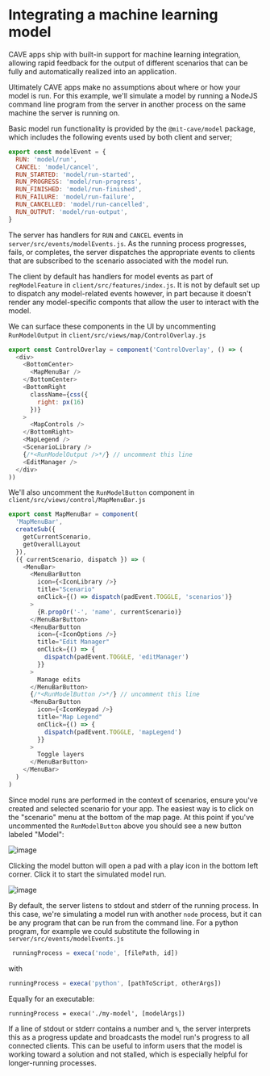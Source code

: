# Integrating a machine learning model

CAVE apps ship with built-in support for machine learning integration, allowing rapid feedback for the output of
different scenarios that can be fully and automatically realized into an application.

Ultimately CAVE apps make no assumptions about where or how your model is run. For this example, we'll simulate a model
by running a NodeJS command line program from the server in another process on the same machine the server is running
on.

Basic model run functionality is provided by the `@mit-cave/model` package, which includes the following events used by
both client and server;

```js
export const modelEvent = {
  RUN: 'model/run',
  CANCEL: 'model/cancel',
  RUN_STARTED: 'model/run-started',
  RUN_PROGRESS: 'model/run-progress',
  RUN_FINISHED: 'model/run-finished',
  RUN_FAILURE: 'model/run-failure',
  RUN_CANCELLED: 'model/run-cancelled',
  RUN_OUTPUT: 'model/run-output',
}
```

The server has handlers for `RUN` and `CANCEL` events in `server/src/events/modelEvents.js`. As the running process
progresses, fails, or completes, the server dispatches the appropriate events to clients that are subscribed to the
scenario associated with the model run.

The client by default has handlers for model events as part of `regModelFeature` in `client/src/features/index.js`. It
is not by default set up to dispatch any model-related events however, in part because it doesn't render any
model-specific componts that allow the user to interact with the model.

We can surface these components in the UI by uncommenting `RunModelOutput` in `client/src/views/map/ControlOverlay.js`

```js
export const ControlOverlay = component('ControlOverlay', () => (
  <div>
    <BottomCenter>
      <MapMenuBar />
    </BottomCenter>
    <BottomRight
      className={css({
        right: px(16)
      })}
    >
      <MapControls />
    </BottomRight>
    <MapLegend />
    <ScenarioLibrary />
    {/*<RunModelOutput />*/} // uncomment this line
    <EditManager />
  </div>
))
```
We'll also uncomment the `RunModelButton` component in `client/src/views/control/MapMenuBar.js`


```js
export const MapMenuBar = component(
  'MapMenuBar',
  createSub({
    getCurrentScenario,
    getOverallLayout
  }),
  ({ currentScenario, dispatch }) => (
    <MenuBar>
      <MenuBarButton
        icon={<IconLibrary />}
        title="Scenario"
        onClick={() => dispatch(padEvent.TOGGLE, 'scenarios')}
      >
        {R.propOr('-', 'name', currentScenario)}
      </MenuBarButton>
      <MenuBarButton
        icon={<IconOptions />}
        title="Edit Manager"
        onClick={() => {
          dispatch(padEvent.TOGGLE, 'editManager')
        }}
      >
        Manage edits
      </MenuBarButton>
      {/*<RunModelButton />*/} // uncomment this line
      <MenuBarButton
        icon={<IconKeypad />}
        title="Map Legend"
        onClick={() => {
          dispatch(padEvent.TOGGLE, 'mapLegend')
        }}
      >
        Toggle layers
      </MenuBarButton>
    </MenuBar>
  )
)
```

Since model runs are performed in the context of scenarios, ensure you've created and selected scenario for your app.
The easiest way is to click on the "scenario" menu at the bottom of the map page. At this point if you've uncommented
the `RunModelButton` above you should see a new button labeled "Model":

![image](https://user-images.githubusercontent.com/9045165/66093194-0ff8a100-e544-11e9-96a4-5e6e837412ff.png)

Clicking the model button will open a pad with a play icon in the bottom left corner. Click it to start the simulated
model run. 

![image](https://user-images.githubusercontent.com/9045165/66093624-e0e32f00-e545-11e9-8aa5-26ae28f7af1c.png)

By default, the server listens to stdout and stderr of the running process. In this case, we're simulating a model run
with another `node` process, but it can be any program that can be run from the command line. For a python program, for
example we could substitute the following in `server/src/events/modelEvents.js`

```js
 runningProcess = execa('node', [filePath, id])
```

with 

```js 
runningProcess = execa('python', [pathToScript, otherArgs])
```

Equally for an executable:

```
runningProcess = execa('./my-model', [modelArgs])
```

If a line of stdout or stderr contains a number and `%`, the server interprets this as a progress update and broadcasts
the model run's progress to all connected clients. This can be useful to inform users that the model is working toward a
solution and not stalled, which is especially helpful for longer-running processes.
